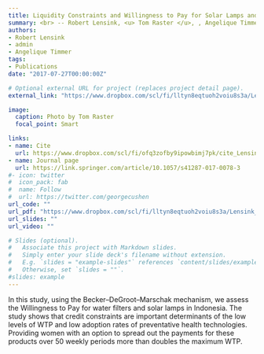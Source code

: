```yaml
---
title: Liquidity Constraints and Willingness to Pay for Solar Lamps and Water Filters in Jakarta
summary: <br> -- Robert Lensink, <u> Tom Raster </u>, , Angelique Timmer <br> <i>The European Journal of Development Research (2018)</i> In this study, using the Becker–DeGroot–Marschak mechanism, we assess the Willingness to Pay for water filters and solar lamps in Indonesia. The study shows that credit constraints are important determinants of the low levels of WTP and low adoption rates of preventative health technologies. Providing women with an option to spread out the payments for these products over 50 weekly periods more than doubles the maximum WTP.
authors:
- Robert Lensink
- admin
- Angelique Timmer
tags:
- Publications
date: "2017-07-27T00:00:00Z"

# Optional external URL for project (replaces project detail page).
external_link: "https://www.dropbox.com/scl/fi/lltyn8eqtuoh2voiu8s3a/Lensink_Raster_Timmer_2017_Liquidity-Constraints-and-Willingness-to-Pay-for-Solar-Lamps-and-Water-Filters-in-Jakarta.pdf?rlkey=2zs3qsxio2x4849ipge4t2yar&dl=0"

image:
  caption: Photo by Tom Raster
  focal_point: Smart

links:
- name: Cite
  url: https://www.dropbox.com/scl/fi/ofq3zofby9ipowbimj7pk/cite_Lensink_Raster_Timmer_2017_Liquidity-Constraints-and-Willingness-to-Pay-for-Solar-Lamps-and-Water-Filters-in-Jakarta.txt?rlkey=3nf7i4o6kbrpoz6po7ecy8lo1&dl=0
- name: Journal page
  url: https://link.springer.com/article/10.1057/s41287-017-0078-3
#- icon: twitter
#  icon_pack: fab
#  name: Follow
#  url: https://twitter.com/georgecushen
url_code: ""
url_pdf: "https://www.dropbox.com/scl/fi/lltyn8eqtuoh2voiu8s3a/Lensink_Raster_Timmer_2017_Liquidity-Constraints-and-Willingness-to-Pay-for-Solar-Lamps-and-Water-Filters-in-Jakarta.pdf?rlkey=2zs3qsxio2x4849ipge4t2yar&dl=0"
url_slides: ""
url_video: ""

# Slides (optional).
#   Associate this project with Markdown slides.
#   Simply enter your slide deck's filename without extension.
#   E.g. `slides = "example-slides"` references `content/slides/example-slides.md`.
#   Otherwise, set `slides = ""`.
#slides: example
---
```


In this study, using the Becker–DeGroot–Marschak mechanism, we assess the Willingness to Pay for water filters and solar lamps in Indonesia. The study shows that credit constraints are important determinants of the low levels of WTP and low adoption rates of preventative health technologies. Providing women with an option to spread out the payments for these products over 50 weekly periods more than doubles the maximum WTP.

